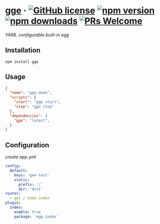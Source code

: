 # [gge](#) &middot; [![GitHub license](https://img.shields.io/badge/license-MIT-blue.svg)](https://github.com/chiaweilee/gge/blob/master/LICENSE) [![npm version](https://img.shields.io/npm/v/gge.svg?style=flat)](https://www.npmjs.com/package/gge) [![npm downloads](https://img.shields.io/npm/dm/gge.svg)](https://npmcharts.com/compare/gge?minimal=true) [![PRs Welcome](https://img.shields.io/badge/PRs-welcome-brightgreen.svg)](#)

*YAML configurable built-in egg*

## Installation

```
npm install gge
```

## Usage

```json
{
  "name": "gge-demo",
  "scripts": {
    "start": "gge start",
    "stop": "gge stop"
  },
  "dependencies": {
    "gge": "latest",
  }
}
```

## Configuration

*create app.yml*

```yml
config:
  default:
    keys: 'gee-test'
    static:
      prefix: '/'
      dir: 'dist'
router:
  - get / home.index
plugin:
  index:
    enable: true
    package: 'egg-index'

```
